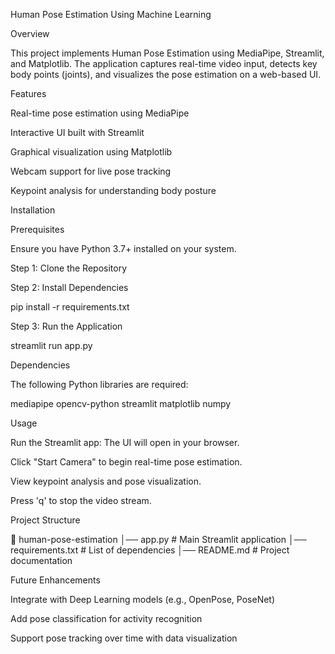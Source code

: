 Human Pose Estimation Using Machine Learning

Overview

This project implements Human Pose Estimation using MediaPipe, Streamlit, and Matplotlib. The application captures real-time video input, detects key body points (joints), and visualizes the pose estimation on a web-based UI.

Features

Real-time pose estimation using MediaPipe

Interactive UI built with Streamlit

Graphical visualization using Matplotlib

Webcam support for live pose tracking

Keypoint analysis for understanding body posture

Installation

Prerequisites

Ensure you have Python 3.7+ installed on your system.

Step 1: Clone the Repository



Step 2: Install Dependencies

pip install -r requirements.txt

Step 3: Run the Application

streamlit run app.py

Dependencies

The following Python libraries are required:

mediapipe
opencv-python
streamlit
matplotlib
numpy

Usage

Run the Streamlit app: The UI will open in your browser.

Click "Start Camera" to begin real-time pose estimation.

View keypoint analysis and pose visualization.

Press 'q' to stop the video stream.

Project Structure

📂 human-pose-estimation
│── app.py              # Main Streamlit application
│── requirements.txt    # List of dependencies
│── README.md           # Project documentation

Future Enhancements

Integrate with Deep Learning models (e.g., OpenPose, PoseNet)

Add pose classification for activity recognition

Support pose tracking over time with data visualization

